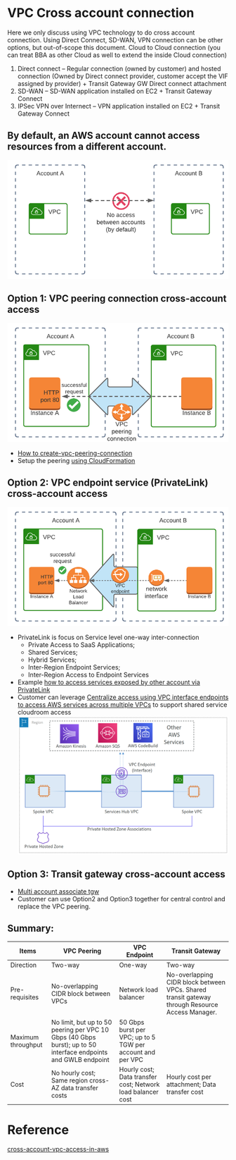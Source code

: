 # VPC Cross account connection

Here we only discuss using VPC technology to do cross account connection. Using Direct Connect, SD-WAN, VPN connection can be other options, but out-of-scope this document.
Cloud to Cloud connection (you can treat BBA as other Cloud as well to extend the inside Cloud connection)
1.	Direct connect – Regular connection (owned by customer) and hosted connection (Owned by Direct connect provider, customer accept the VIF assigned by provider) + Transit Gateway GW Direct connect attachment
2.	SD-WAN – SD-WAN application installed on EC2 + Transit Gateway Connect
3.	IPSec VPN over Internect – VPN application installed on EC2 + Transit Gateway Connect 

## By default, an AWS account cannot access resources from a different account.
![no-cross-account](media/no-cross-account.png)

## Option 1: VPC peering connection cross-account access
![vpc-peering-cross-account](media/vpc-peering-cross-account.png)

- [How to create-vpc-peering-connection](https://docs.aws.amazon.com/vpc/latest/peering/create-vpc-peering-connection.html)
- Setup the peering [using CloudFormation](https://docs.aws.amazon.com/AWSCloudFormation/latest/UserGuide/peer-with-vpc-in-another-account.html )
 

## Option 2: VPC endpoint service (PrivateLink) cross-account access
![vpc-endpoint-cross-account](media/vpc-endpoint-cross-account.png)

- PrivateLink is focus on Service level one-way inter-connection 
  - Private Access to SaaS Applications; 
  - Shared Services; 
  - Hybrid Services; 
  - Inter-Region Endpoint Services; 
  - Inter-Region Access to Endpoint Services
- Example [how to access services exposed by other account via PrivateLink](https://aws.amazon.com/blogs/compute/building-private-cross-account-apis-using-amazon-api-gateway-and-aws-privatelink/) 
- Customer can leverage [Centralize access using VPC interface endpoints to access AWS services across multiple VPCs](https://aws.amazon.com/blogs/networking-and-content-delivery/centralize-access-using-vpc-interface-endpoints/) to support shared service cloudroom access  
![vpc-endpoint-cross-account-hub](media/vpc-endpoint-cross-account-hub.png)

## Option 3: Transit gateway cross-account access
- [Multi account associate tgw](https://docs.aws.amazon.com/directconnect/latest/UserGuide/multi-account-associate-tgw.html) 
- Customer can use Option2 and Option3 together for central control and replace the VPC peering. 

 
## Summary: 
| Items | VPC Peering | VPC Endpoint | Transit Gateway  |
| ---- | ---- | ---- | ----|
| Direction | Two-way | One-way | Two-way  |
| Pre-requisites | No-overlapping CIDR block between VPCs | Network load balancer | No-overlapping CIDR block between VPCs. Shared transit gateway through Resource Access Manager.  |
|  Maximum throughput | No limit, but up to 50 peering per VPC	10 Gbps (40 Gbps burst); up to 50 interface endpoints and GWLB endpoint | 50 Gbps burst per VPC; up to 5 TGW per account and per VPC  |
| Cost | No hourly cost; Same region cross-AZ data transfer costs | Hourly cost; Data transfer cost; Network load balancer cost | Hourly cost per attachment; Data transfer cost  |


# Reference
[cross-account-vpc-access-in-aws](https://tomgregory.com/cross-account-vpc-access-in-aws/ )